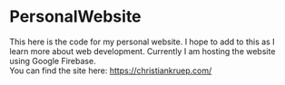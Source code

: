 # PersonalWebsite
This here is the code for my personal website. I hope to add to this as I learn more about web development.
Currently I am hosting the website using Google Firebase.  
You can find the site here: https://christiankruep.com/
